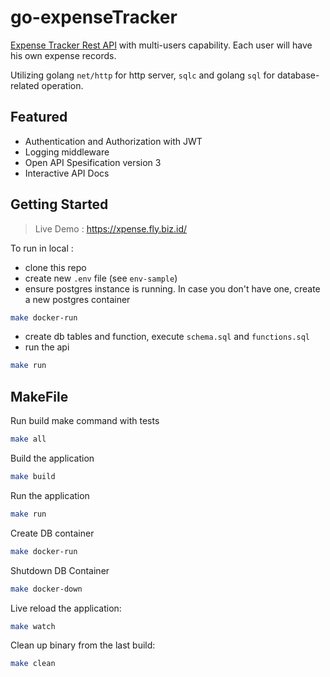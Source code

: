 # go-expenseTracker

[Expense Tracker Rest API](https://roadmap.sh/projects/expense-tracker-api) with multi-users capability. Each user will have his own expense records.

Utilizing golang `net/http` for http server, `sqlc` and golang `sql` for database-related operation.

## Featured

- Authentication and Authorization with JWT
- Logging middleware
- Open API Spesification version 3
- Interactive API Docs

## Getting Started

> Live Demo : https://xpense.fly.biz.id/

To run in local :

- clone this repo
- create new `.env` file (see `env-sample`)
- ensure postgres instance is running. In case you don't have one, create a new postgres container

```bash
make docker-run
```

- create db tables and function, execute `schema.sql` and `functions.sql`
- run the api

```bash
make run
```

## MakeFile

Run build make command with tests

```bash
make all
```

Build the application

```bash
make build
```

Run the application

```bash
make run
```

Create DB container

```bash
make docker-run
```

Shutdown DB Container

```bash
make docker-down
```

Live reload the application:

```bash
make watch
```

Clean up binary from the last build:

```bash
make clean
```
